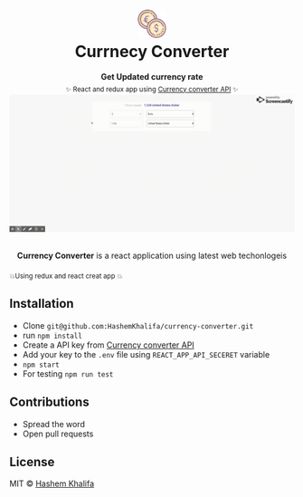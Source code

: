 <h1 align="center">
  	<img height="50" src="public/currency.png" alt="Currnecy Converter" /> <br> Currnecy Converter
</h1>


<p align="center">
  <b>Get Updated currency rate</b></br>
  <sub>✨ React and redux app using <a href="https://www.currencyconverterapi.com/">Currency converter API</a> ✨<sub>
  </br>
  
  <img src="public/currency-gif.gif" alt="Currnecy Converter" /> 
</p>

<p align="center">
  <br><b>Currency Converter</b> is a react application using latest web techonlogeis<br>
 
   <sub>💥Using redux and react creat app 💥</sub>
</p>




## Installation

* Clone  `git@github.com:HashemKhalifa/currency-converter.git`
* run `npm install` 
* Create a API key from <a href="https://www.currencyconverterapi.com/"> Currency converter API </a>
* Add your key to the `.env` file using `REACT_APP_API_SECERET` variable
* `npm start`
* For testing `npm run test`


## Contributions

* Spread the word
* Open pull requests

## License
MIT © [Hashem Khalifa](https://github.com/hashemkhalifa)
